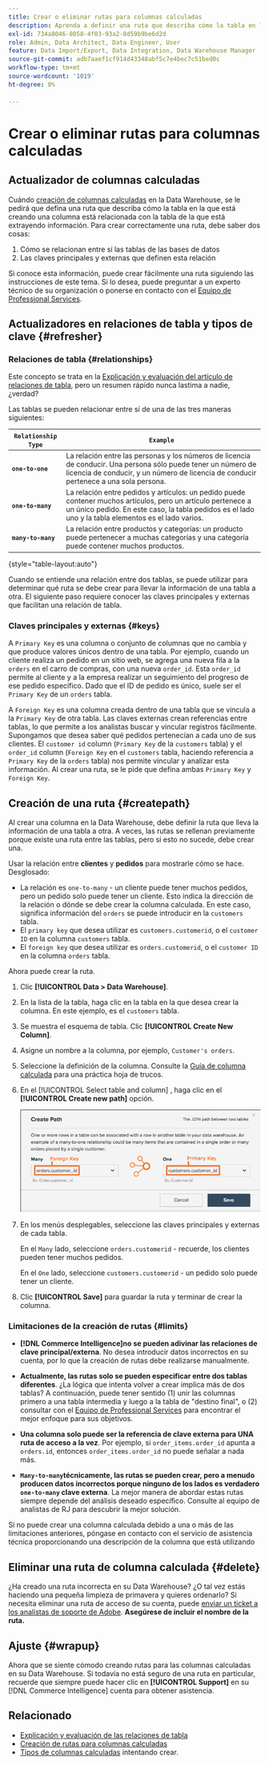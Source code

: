 ```yaml
---
title: Crear o eliminar rutas para columnas calculadas
description: Aprenda a definir una ruta que describa cómo la tabla en la que está creando una columna está relacionada con la tabla de la que está extrayendo información.
exl-id: 734a8046-8058-4f03-93a2-8d59b9be6d2d
role: Admin, Data Architect, Data Engineer, User
feature: Data Import/Export, Data Integration, Data Warehouse Manager
source-git-commit: adb7aaef1cf914d43348abf5c7e4bec7c51bed0c
workflow-type: tm+mt
source-wordcount: '1019'
ht-degree: 0%

---
```


# Crear o eliminar rutas para columnas calculadas

## Actualizador de columnas calculadas

Cuándo [creación de columnas calculadas](../data-warehouse-mgr/creating-calculated-columns.md) en la Data Warehouse, se le pedirá que defina una ruta que describa cómo la tabla en la que está creando una columna está relacionada con la tabla de la que está extrayendo información. Para crear correctamente una ruta, debe saber dos cosas:

1. Cómo se relacionan entre sí las tablas de las bases de datos
1. Las claves principales y externas que definen esta relación

Si conoce esta información, puede crear fácilmente una ruta siguiendo las instrucciones de este tema. Si lo desea, puede preguntar a un experto técnico de su organización o ponerse en contacto con el [Equipo de Professional Services](https://experienceleague.adobe.com/docs/commerce-knowledge-base/kb/troubleshooting/miscellaneous/mbi-service-policies.html).

## Actualizadores en relaciones de tabla y tipos de clave {#refresher}

### Relaciones de tabla {#relationships}

Este concepto se trata en la [Explicación y evaluación del artículo de relaciones de tabla](../../data-analyst/data-warehouse-mgr/table-relationships.md), pero un resumen rápido nunca lastima a nadie, ¿verdad?

Las tablas se pueden relacionar entre sí de una de las tres maneras siguientes:

| **`Relationship Type`** | **`Example`** |
|-----|-----|
| **`one-to-one`** | La relación entre las personas y los números de licencia de conducir. Una persona sólo puede tener un número de licencia de conducir, y un número de licencia de conducir pertenece a una sola persona. |
| **`one-to-many`** | La relación entre pedidos y artículos: un pedido puede contener muchos artículos, pero un artículo pertenece a un único pedido. En este caso, la tabla pedidos es el lado uno y la tabla elementos es el lado varios. |
| **`many-to-many`** | La relación entre productos y categorías: un producto puede pertenecer a muchas categorías y una categoría puede contener muchos productos. |

{style="table-layout:auto"}

Cuando se entiende una relación entre dos tablas, se puede utilizar para determinar qué ruta se debe crear para llevar la información de una tabla a otra. El siguiente paso requiere conocer las claves principales y externas que facilitan una relación de tabla.

### Claves principales y externas {#keys}

A `Primary Key` es una columna o conjunto de columnas que no cambia y que produce valores únicos dentro de una tabla. Por ejemplo, cuando un cliente realiza un pedido en un sitio web, se agrega una nueva fila a la `orders` en el carro de compras, con una nueva `order_id`. Esta `order_id` permite al cliente y a la empresa realizar un seguimiento del progreso de ese pedido específico. Dado que el ID de pedido es único, suele ser el `Primary Key` de un `orders` tabla.

A `Foreign Key` es una columna creada dentro de una tabla que se vincula a la `Primary Key` de otra tabla. Las claves externas crean referencias entre tablas, lo que permite a los analistas buscar y vincular registros fácilmente. Supongamos que desea saber qué pedidos pertenecían a cada uno de sus clientes. El `customer id` column (`Primary Key` de la `customers` tabla) y el `order_id` column (`Foreign Key` en el `customers` tabla, haciendo referencia a `Primary Key` de la `orders` tabla) nos permite vincular y analizar esta información. Al crear una ruta, se le pide que defina ambas `Primary Key` y `Foreign Key`.

## Creación de una ruta {#createpath}

Al crear una columna en la Data Warehouse, debe definir la ruta que lleva la información de una tabla a otra. A veces, las rutas se rellenan previamente porque existe una ruta entre las tablas, pero si esto no sucede, debe crear una.

Usar la relación entre **clientes** y **pedidos** para mostrarle cómo se hace. Desglosado:

* La relación es `one-to-many` - un cliente puede tener muchos pedidos, pero un pedido solo puede tener un cliente. Esto indica la dirección de la relación o dónde se debe crear la columna calculada. En este caso, significa información del `orders` se puede introducir en la `customers` tabla.
* El `primary key` que desea utilizar es `customers.customerid`, o el `customer ID` en la columna `customers` tabla.
* El `foreign key` que desea utilizar es `orders.customerid`, o el `customer ID` en la columna `orders` tabla.

Ahora puede crear la ruta.

1. Clic **[!UICONTROL Data > Data Warehouse]**.
1. En la lista de la tabla, haga clic en la tabla en la que desea crear la columna. En este ejemplo, es el `customers` tabla.
1. Se muestra el esquema de tabla. Clic **[!UICONTROL Create New Column]**.
1. Asigne un nombre a la columna, por ejemplo, `Customer's orders`.
1. Seleccione la definición de la columna. Consulte la [Guía de columna calculada](../data-warehouse-mgr/creating-calculated-columns.md) para una práctica hoja de trucos.
1. En el [!UICONTROL Select table and column] , haga clic en el **[!UICONTROL Create new path]** opción.

   ![Creación de rutas para columnas calculadas modales](../../assets/Creating_Paths_modal.png)

1. En los menús desplegables, seleccione las claves principales y externas de cada tabla.

   En el `Many` lado, seleccione `orders.customerid` - recuerde, los clientes pueden tener muchos pedidos.

   En el `One` lado, seleccione `customers.customerid` - un pedido solo puede tener un cliente.

1. Clic **[!UICONTROL Save]** para guardar la ruta y terminar de crear la columna.

### Limitaciones de la creación de rutas {#limits}

* **[!DNL Commerce Intelligence]no se pueden adivinar las relaciones de clave principal/externa**. No desea introducir datos incorrectos en su cuenta, por lo que la creación de rutas debe realizarse manualmente.

* **Actualmente, las rutas solo se pueden especificar entre dos tablas diferentes**. ¿La lógica que intenta volver a crear implica más de dos tablas? A continuación, puede tener sentido (1) unir las columnas primero a una tabla intermedia y luego a la tabla de &quot;destino final&quot;, o (2) consultar con el [Equipo de Professional Services](https://experienceleague.adobe.com/docs/commerce-knowledge-base/kb/troubleshooting/miscellaneous/mbi-service-policies.html) para encontrar el mejor enfoque para sus objetivos.

* **Una columna solo puede ser la referencia de clave externa para UNA ruta de acceso a la vez**. Por ejemplo, si `order_items.order_id` apunta a `orders.id`, entonces `order_items.order_id` no puede señalar a nada más.

* **`Many-to-many`técnicamente, las rutas se pueden crear, pero a menudo producen datos incorrectos porque ninguno de los lados es verdadero `one-to-many` clave externa**. La mejor manera de abordar estas rutas siempre depende del análisis deseado específico. Consulte al equipo de analistas de RJ para descubrir la mejor solución.

Si no puede crear una columna calculada debido a una o más de las limitaciones anteriores, póngase en contacto con el servicio de asistencia técnica proporcionando una descripción de la columna que está utilizando

## Eliminar una ruta de columna calculada {#delete}

¿Ha creado una ruta incorrecta en su Data Warehouse? ¿O tal vez estás haciendo una pequeña limpieza de primavera y quieres ordenarlo? Si necesita eliminar una ruta de acceso de su cuenta, puede [enviar un ticket a los analistas de soporte de Adobe](../../guide-overview.md#Submitting-a-Support-Ticket). **Asegúrese de incluir el nombre de la ruta.**

## Ajuste {#wrapup}

Ahora que se siente cómodo creando rutas para las columnas calculadas en su Data Warehouse. Si todavía no está seguro de una ruta en particular, recuerde que siempre puede hacer clic en **[!UICONTROL Support]** en su [!DNL Commerce Intelligence] cuenta para obtener asistencia.

## Relacionado

* [Explicación y evaluación de las relaciones de tabla](../data-warehouse-mgr/table-relationships.md)
* [Creación de rutas para columnas calculadas](../data-warehouse-mgr/create-paths-calc-columns.md)
* [Tipos de columnas calculadas](../data-warehouse-mgr/calc-column-types.md) intentando crear.

